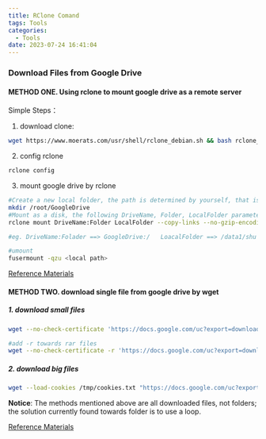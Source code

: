```yaml
---
title: RClone Comand
tags: Tools
categories:
  - Tools
date: 2023-07-24 16:41:04
---
```



### Download Files from Google Drive

#### METHOD ONE. Using rclone to mount google drive as a remote server

Simple Steps：
1. download clone:
``` bash
wget https://www.moerats.com/usr/shell/rclone_debian.sh && bash rclone_debian.sh
```

2. config rclone

``` bash
rclone config
```

3. mount google drive by rclone

``` bash 
#Create a new local folder, the path is determined by yourself, that is, the following LocalFolder
mkdir /root/GoogleDrive
#Mount as a disk, the following DriveName, Folder, LocalFolder parameters are replaced according to the instructions
rclone mount DriveName:Folder LocalFolder --copy-links --no-gzip-encoding --no-check-certificate --allow-other --allow-non-empty --umask 000

#eg. DriveName:Folader ==> GoogleDrive:/   LoacalFolder ==> /data1/shu 

#umount
fusermount -qzu <local path>
```

[Reference Materials]( https://www.moerats.com/archives/481/) 

#### METHOD TWO.  download single file from google drive by wget

##### 1. download small files

``` bash
wget --no-check-certificate 'https://docs.google.com/uc?export=download&id=FILEID' -O FILENAME

#add -r towards rar files
wget --no-check-certificate -r 'https://docs.google.com/uc?export=download&id=FILEID' -O FILENAME
```

##### 2. download big files

``` bash
wget --load-cookies /tmp/cookies.txt "https://docs.google.com/uc?export=download&confirm=$(wget --quiet --save-cookies /tmp/cookies.txt --keep-session-cookies --no-check-certificate 'https://docs.google.com/uc?export=download&id=FILEID' -O- | sed -rn 's/.*confirm=([0-9A-Za-z_]+).*/\1\n/p')&id=FILEID" -O FILENAME && rm -rf /tmp/cookies.txt

```

**Notice**: The methods mentioned above are all downloaded files, not folders; the solution currently found towards folder is to use a loop.

[Reference Materials](https://gist.github.com/iamtekeste/3cdfd0366ebfd2c0d805) 
